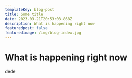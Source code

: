 ```yaml
---
templateKey: blog-post
title: Some title
date: 2023-03-21T20:53:03.868Z
description: What is happening right now
featuredpost: false
featuredimage: /img/blog-index.jpg
---
```

# What is happening right now 


d﻿ede